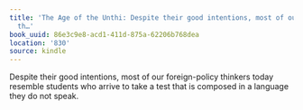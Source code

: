 ```yaml
---
title: 'The Age of the Unthi: Despite their good intentions, most of our foreign-policy
  th…'
book_uuid: 86e3c9e8-acd1-411d-875a-62206b768dea
location: '830'
source: kindle
---
```


Despite their good intentions, most of our foreign-policy thinkers today resemble students who arrive to take a test that is composed in a language they do not speak.